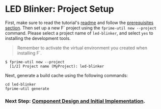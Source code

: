 # LED Blinker: Project Setup

First, make sure to read the tutorial's [readme](../README.md) and follow the [prerequisites section](../README.md#prerequisites). Then set up a new F´ project using the `fprime-util new --project` command. Please select a project name of `led-blinker`, and select `yes` to installing the development tools.

> Remember to activate the virtual environment you created when installing F´.

```
$ fprime-util new --project
  [1/2] Project name (MyProject): led-blinker
```

Next, generate a build cache using the following commands:

```
cd led-blinker
fprime-util generate
```

### Next Step: [Component Design and Initial Implementation](./component-implementation-1.md).
